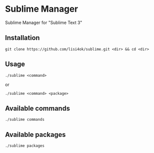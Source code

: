 Sublime Manager
==============
Sublime Manager for "Sublime Text 3"

Installation
------------
```
git clone https://github.com/lisi4ok/sublime.git <dir> && cd <dir>
```

Usage
------------
```
./sublime <command>
```
or
```
./sublime <command> <package>
```

Available commands
------------
```
./sublime commands
```

Available packages
------------
```
./sublime packages
```
